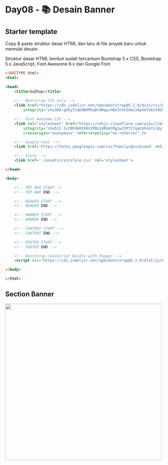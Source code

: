 # Day08 - 📚 Desain Banner

## Starter template

Copy & paste struktur dasar HTML dan taru di file proyek baru untuk memulai desain.

Struktur dasar HTML berikut sudah tercantum Bootstrap 5.x CSS, Bootstrap 5.x JavaScript, Font Awesome 6.x dan Google Font

```html
<!DOCTYPE html>
<html>

<head>
    <title>SaZhop</title>
    
    <!-- Bootstrap CSS only -->
    <link href="https://cdn.jsdelivr.net/npm/bootstrap@5.2.0/dist/css/bootstrap.min.css" rel="stylesheet"
        integrity="sha384-gH2yIJqKdNHPEq0n4Mqa/HGKIhSkIHeL5AyhkYV8i59U5AR6csBvApHHNl/vI1Bx" crossorigin="anonymous">

    <!-- Font Awesome CSS -->
    <link rel="stylesheet" href="https://cdnjs.cloudflare.com/ajax/libs/font-awesome/6.1.2/css/all.min.css"
        integrity="sha512-1sCRPdkRXhBV2PBLUdRb4tMg1w2YPf37qatUFeS7zlBy7jJI8Lf4VHwWfZZfpXtYSLy85pkm9GaYVYMfw5BC1A=="
        crossorigin="anonymous" referrerpolicy="no-referrer" />

    <!-- Google Font -->
    <link href='https://fonts.googleapis.com/css?family=Quicksand' rel='stylesheet'>

    <!-- Style -->
    <link href='./assets/css/style.css' rel='stylesheet'>

</head>

<body>

    <!-- TOP BAR START-->
    <!-- TOP BAR END -->

    <!-- HEADER START -->
    <!-- HEADER END -->

    <!-- BANNER START -->
    <!-- BANNER END -->

    <!-- CONTENT START -->
    <!-- CONTENT END -->

    <!-- FOOTER START -->
    <!-- FOOTER END -->

    <!-- Bootstrap JavaScript Bundle with Popper -->
    <script src="https://cdn.jsdelivr.net/npm/bootstrap@5.2.0/dist/js/bootstrap.bundle.min.js" crossorigin="anonymous"></script>

</body>

</html>
```

## Section Banner

<img src="https://github.com/sacode-courses/e-commerse/blob/day08/_screenshot/banner.png" width="500px">
